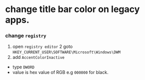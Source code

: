 
# change title bar color on legacy apps.

### change `registry`
  1. open `registry editor`
  2 goto `HKEY_CURRENT_USER\SOFTWARE\Microsoft\Windows\DWM`
  3. add `AccentColorInactive`
  - type `DWORD`
  - value is hex value of RGB 
    e.g `000000` for black.
